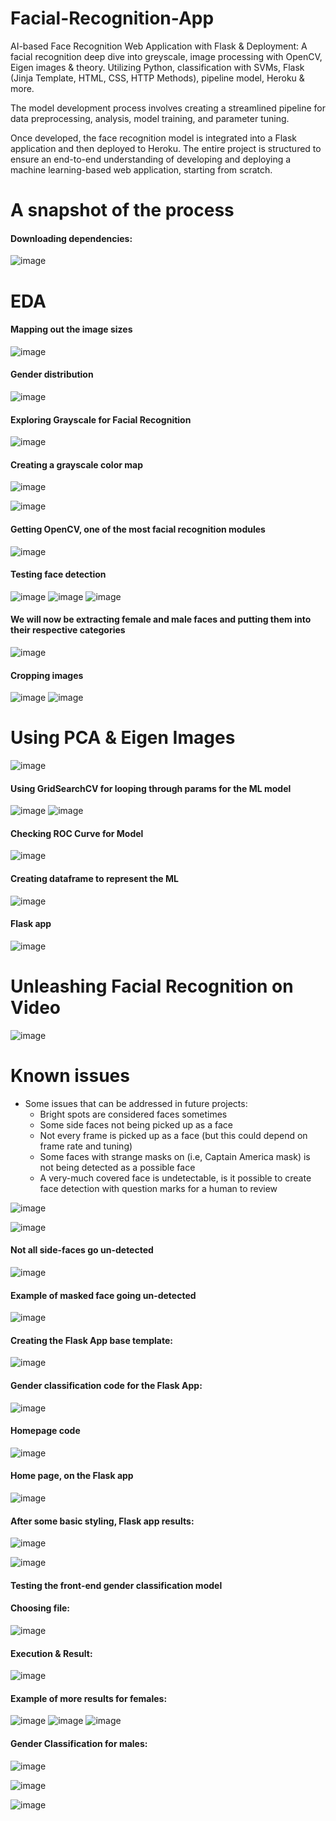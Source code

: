 # Facial-Recognition-App
AI-based Face Recognition Web Application with Flask &amp; Deployment: A facial recognition deep dive into greyscale, image processing with OpenCV, Eigen images &amp; theory. Utilizing Python, classification with SVMs, Flask (Jinja Template, HTML, CSS, HTTP Methods), pipeline model, Heroku &amp; more. 

The model development process involves creating a streamlined pipeline for data preprocessing, analysis, model training, and parameter tuning. 

Once developed, the face recognition model is integrated into a Flask application and then deployed to Heroku. The entire project is structured to ensure an end-to-end understanding of developing and deploying a machine learning-based web application, starting from scratch.

# A snapshot of the process 

#### Downloading dependencies: 
![image](https://github.com/MayCooper/Facial-Recognition-App/assets/82129870/eb16b50b-33c3-449d-b6a8-9c7774201970)

# EDA
#### Mapping out the image sizes
![image](https://github.com/MayCooper/Facial-Recognition-App/assets/82129870/2fc278cc-d892-4154-82e8-6e5bdb6c16c5)

#### Gender distribution
![image](https://github.com/MayCooper/Facial-Recognition-App/assets/82129870/f8523f3b-bb22-4008-a5b6-471d409110b8)

#### Exploring Grayscale for Facial Recognition
![image](https://github.com/MayCooper/Facial-Recognition-App/assets/82129870/285e212e-016c-46a4-956d-57b6ab3ea19a)

#### Creating a grayscale color map
![image](https://github.com/MayCooper/Facial-Recognition-App/assets/82129870/f86f49d5-2d13-4da6-92c1-b022ac8d5f45)

![image](https://github.com/MayCooper/Facial-Recognition-App/assets/82129870/3f446513-32a3-43e4-9a7a-d9753ab5892e)

####  Getting OpenCV, one of the most facial recognition modules
![image](https://github.com/MayCooper/Facial-Recognition-App/assets/82129870/24aeb5be-a6df-4ade-89d1-740eaa53edbf)

#### Testing face detection
![image](https://github.com/MayCooper/Facial-Recognition-App/assets/82129870/43e80bea-6641-4554-a39c-ce6dd9c5d4fa)
![image](https://github.com/MayCooper/Facial-Recognition-App/assets/82129870/23389ac1-7470-4269-8495-19f15405308c)
![image](https://github.com/MayCooper/Facial-Recognition-App/assets/82129870/03acad35-25f0-484d-bdbb-521665619c70)

#### We will now be extracting female and male faces and putting them into their respective categories

![image](https://github.com/MayCooper/Facial-Recognition-App/assets/82129870/c2967730-3417-4a63-9f48-857c020780c7)

#### Cropping images
![image](https://github.com/MayCooper/Facial-Recognition-App/assets/82129870/9ad1960f-dda3-4837-b09f-2d58a3a50494)
![image](https://github.com/MayCooper/Facial-Recognition-App/assets/82129870/4264b43b-3528-48df-8649-8bf652a7f124)

# Using PCA & Eigen Images

![image](https://github.com/MayCooper/Facial-Recognition-App/assets/82129870/4e3aa470-8426-43fd-bc3d-9a36b4cf9538)

#### Using GridSearchCV for looping through params for the ML model
![image](https://github.com/MayCooper/Facial-Recognition-App/assets/82129870/e2a8ca66-f643-48d3-8744-39f686ad319e)
![image](https://github.com/MayCooper/Facial-Recognition-App/assets/82129870/bece8307-46c1-4cf1-a7c2-1c108065e158)

#### Checking ROC Curve for Model
![image](https://github.com/MayCooper/Facial-Recognition-App/assets/82129870/6b67e188-f23d-4307-85d0-e0b0bf130e1d)

#### Creating dataframe to represent the ML 
![image](https://github.com/MayCooper/Facial-Recognition-App/assets/82129870/2a0e5bb1-aef2-468d-8a70-924220d5b2ea)

#### Flask app

![image](https://github.com/MayCooper/Facial-Recognition-App/assets/82129870/50dbc46a-f252-4755-8052-44a13931efbe)

# Unleashing Facial Recognition on Video

![image](https://github.com/MayCooper/Facial-Recognition-App/assets/82129870/e7781f76-f7a3-465c-ae5f-4cd284caed05)

# Known issues 
- Some issues that can be addressed in future projects:
  - Bright spots are considered faces sometimes
  - Some side faces not being picked up as a face 
  - Not every frame is picked up as a face (but this could depend on frame rate and tuning)
  - Some faces with strange masks on (i.e, Captain America mask) is not being detected as a possible face
  - A very-much covered face is undetectable, is it possible to create face detection with question marks for a human to review

![image](https://github.com/MayCooper/Facial-Recognition-App/assets/82129870/9256edfc-c0b9-4116-ad97-67a39c54167e)

![image](https://github.com/MayCooper/Facial-Recognition-App/assets/82129870/183c764d-5141-4cec-88bc-59aa8f410cbe)

#### Not all side-faces go un-detected

![image](https://github.com/MayCooper/Facial-Recognition-App/assets/82129870/0876000b-4421-4a66-abf7-61782f4f6b77)

#### Example of masked face going un-detected
![image](https://github.com/MayCooper/Facial-Recognition-App/assets/82129870/8f9daa4a-2a2d-44db-b4d9-eef5a9b4b48b)

#### Creating the Flask App base template: 

![image](https://github.com/MayCooper/Facial-Recognition-App/assets/82129870/a6ddbd63-e6a5-44d9-b562-95d7f011c597)

#### Gender classification code for the Flask App: 

![image](https://github.com/MayCooper/Facial-Recognition-App/assets/82129870/8dff94cd-6513-4f2e-b1f0-6fe9cd7d87ab)

#### Homepage code

![image](https://github.com/MayCooper/Facial-Recognition-App/assets/82129870/1917fa07-2b9c-468f-ac1d-1ee486031e87)

#### Home page, on the Flask app

![image](https://github.com/MayCooper/Facial-Recognition-App/assets/82129870/a915e883-3723-43a9-8d85-e92a3e112335)

#### After some basic styling, Flask app results:

![image](https://github.com/MayCooper/Facial-Recognition-App/assets/82129870/1bb2c0d3-37e1-490a-ad2b-75db13f787c0)

![image](https://github.com/MayCooper/Facial-Recognition-App/assets/82129870/9fa50027-3f6b-4318-91a5-7591ca66ace3)

#### Testing the front-end gender classification model
#### Choosing file:
![image](https://github.com/MayCooper/Facial-Recognition-App/assets/82129870/256df335-8e82-4d24-ad02-3e82455a4ce9)

#### Execution & Result:

![image](https://github.com/MayCooper/Facial-Recognition-App/assets/82129870/02bacdd5-f834-4f88-9016-1d6c6f9c59a1)

#### Example of more results for females:
![image](https://github.com/MayCooper/Facial-Recognition-App/assets/82129870/98da7ee6-d30d-44b1-95d2-3d390f190ef3)
![image](https://github.com/MayCooper/Facial-Recognition-App/assets/82129870/ea7948be-bede-49e2-b3b0-a084e61ddee1)
![image](https://github.com/MayCooper/Facial-Recognition-App/assets/82129870/acc84165-0088-4db9-977f-b06b6ca0cf85)

#### Gender Classification for males:

![image](https://github.com/MayCooper/Facial-Recognition-App/assets/82129870/852cc3d6-7293-4dd7-bc35-fbbfc85b842d)

![image](https://github.com/MayCooper/Facial-Recognition-App/assets/82129870/f2b3e900-19c4-48b4-bcb2-bfb1eedcb1cd)

![image](https://github.com/MayCooper/Facial-Recognition-App/assets/82129870/47bfad70-f6fe-487e-b475-1bb146194b62)



